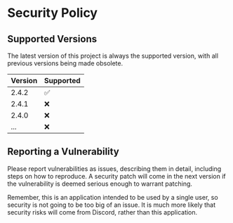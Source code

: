 # Security Policy

## Supported Versions

The latest version of this project is always the supported version, with all previous versions being made obsolete.

| Version | Supported          |
| ------- | ------------------ |
| 2.4.2   | :white_check_mark: |
| 2.4.1   | :x:                |
| 2.4.0   | :x:                |
|  ...    | :x:                |

## Reporting a Vulnerability

Please report vulnerabilities as issues, describing them in detail, including steps on how to reproduce. A security patch will come in the next version if the vulnerability is deemed serious enough to warrant patching. 

Remember, this is an application intended to be used by a single user, so security is not going to be too big of an issue. It is much more likely that security risks will come from Discord, rather than this application.
